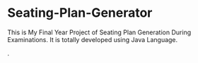 # Seating-Plan-Generator

This is My Final Year Project of Seating Plan Generation During Examinations. It is totally developed using Java Language.

























































































































































































.






































